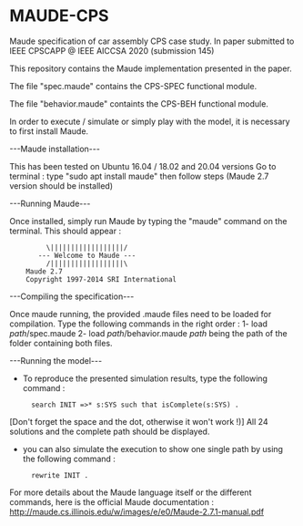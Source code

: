 # MAUDE-CPS
Maude specification of car assembly CPS case study. In paper submitted to IEEE CPSCAPP @ IEEE AICCSA 2020 (submission 145)


This repository contains the Maude implementation presented in the paper.


The file "spec.maude" contains the CPS-SPEC functional module.

The file "behavior.maude" containts the CPS-BEH functional module.

In order to execute / simulate or simply play with the model, it is necessary to first install Maude.


---Maude installation---

This has been tested on Ubuntu 16.04 / 18.02 and 20.04 versions
Go to terminal : type "sudo apt install maude" then follow steps (Maude 2.7 version should be installed)



---Running Maude---

Once installed, simply run Maude by typing the "maude" command on the terminal.
This should appear : 

		     \||||||||||||||||||/
		   --- Welcome to Maude ---
		     /||||||||||||||||||\
	    Maude 2.7
	    Copyright 1997-2014 SRI International


---Compiling the specification---

Once maude running, the provided .maude files need to be loaded for compilation.
Type the following commands in the right order :
1- load *path*/spec.maude
2- load *path*/behavior.maude
*path* being the path of the folder containing both files.



---Running the model---

* To reproduce the presented simulation results, type the following command :

        search INIT =>* s:SYS such that isComplete(s:SYS) .  
        
[Don't forget the space and the dot, otherwise it won't work !)]
All 24 solutions and the complete path should be displayed.

* you can also simulate the execution to show one single path by using the following command :

        rewrite INIT .

For more details about the Maude language itself or the different commands, here is the official Maude documentation : http://maude.cs.illinois.edu/w/images/e/e0/Maude-2.7.1-manual.pdf

